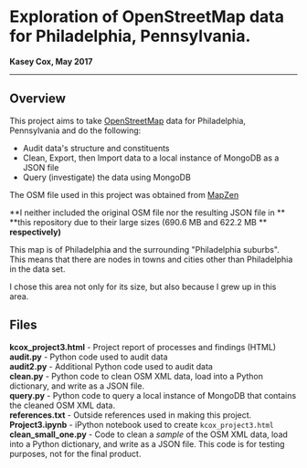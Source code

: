 # Exploration of OpenStreetMap data for Philadelphia, Pennsylvania.
**Kasey Cox, May 2017**

***

## Overview

This project aims to take [OpenStreetMap](https://www.openstreetmap.org) data 
for Philadelphia, Pennsylvania and do the following:

+ Audit data's structure and constituents
+ Clean, Export, then Import data to a local instance of MongoDB as a JSON 
file
+ Query (investigate) the data using MongoDB

The OSM file used in this project was obtained from 
[MapZen](https://mapzen.com/data/metro-extracts/metro/philadelphia_pennsylvania/101718083/Philadelphia/)

**I neither included the original OSM file nor the resulting JSON file in ** 
**this repository due to their large sizes (690.6 MB and 622.2 MB **
**respectively)**

This map is of Philadelphia and the surrounding "Philadelphia suburbs". This 
means that there are nodes in towns and cities other than Philadelphia in the 
data set. 

I chose this area not only for its size, but also because I grew up in 
this area.

## Files
**kcox_project3.html** - Project report of processes and findings (HTML)  
**audit.py** -  Python code used to audit data  
**audit2.py** - Additional Python code used to audit data  
**clean.py** - Python code to clean OSM XML data, load into a Python 
dictionary, and write as a JSON file.  
**query.py** - Python code to query a local instance of MongoDB that contains 
the cleaned OSM XML data.  
**references.txt** - Outside references used in making this project.  
**Project3.ipynb** - iPython notebook used to create `kcox_project3.html`  
**clean_small_one.py** - Code to clean a _sample_ of the OSM XML data, load 
into a Python dictionary, and write as a JSON file. This code is for testing 
purposes, not for the final product.
